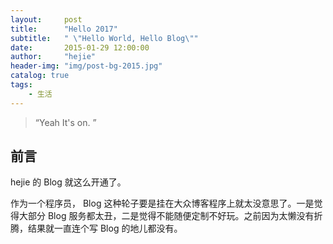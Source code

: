 ```yaml
---
layout:     post
title:      "Hello 2017"
subtitle:   " \"Hello World, Hello Blog\""
date:       2015-01-29 12:00:00
author:     "hejie"
header-img: "img/post-bg-2015.jpg"
catalog: true
tags:
    - 生活
---
```


> “Yeah It's on. ”


## 前言

hejie 的 Blog 就这么开通了。







作为一个程序员， Blog 这种轮子要是挂在大众博客程序上就太没意思了。一是觉得大部分 Blog 服务都太丑，二是觉得不能随便定制不好玩。之前因为太懒没有折腾，结果就一直连个写 Blog 的地儿都没有。





